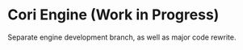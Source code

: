 # Cori Engine (Work in Progress)

Separate engine development branch, as well as major code rewrite.

